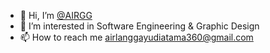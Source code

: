 - 👋 Hi, I’m [@AIRGG](https://airgg.github.io)
- 👀 I’m interested in Software Engineering & Graphic Design
- 📫 How to reach me airlanggayudiatama360@gmail.com

<!---
airgg/airgg is a ✨ special ✨ repository because its `README.md` (this file) appears on your GitHub profile.
You can click the Preview link to take a look at your changes.
--->
